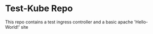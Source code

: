 # Test-Kube Repo

This repo contains a test ingress controller and a basic apache 'Hello-World!' site
